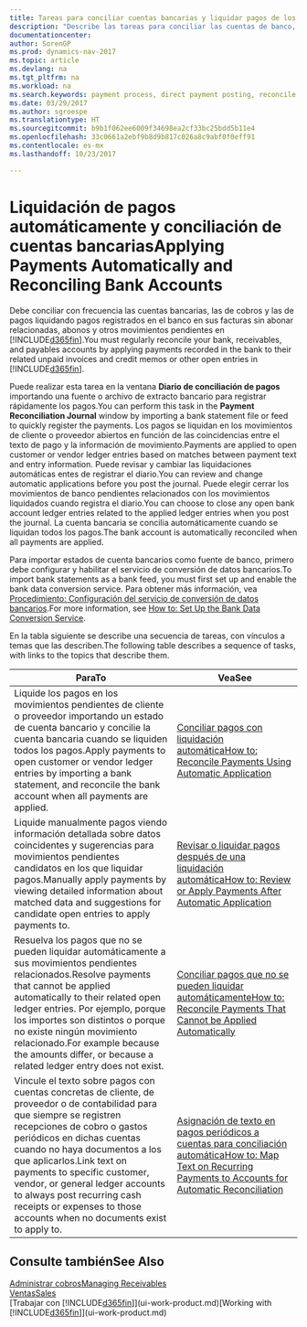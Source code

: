 ```yaml
---
title: Tareas para conciliar cuentas bancarias y liquidar pagos de los movimientos relacionados
description: "Describe las tareas para conciliar las cuentas de banco, cobros y pagos, registrar recibos de efectivo o gastos, y liquidar los pagos automáticamente."
documentationcenter: 
author: SorenGP
ms.prod: dynamics-nav-2017
ms.topic: article
ms.devlang: na
ms.tgt_pltfrm: na
ms.workload: na
ms.search.keywords: payment process, direct payment posting, reconcile payment, expenses, cash receipts
ms.date: 03/29/2017
ms.author: sgroespe
ms.translationtype: HT
ms.sourcegitcommit: b9b1f062ee6009f34698ea2cf33bc25bdd5b11e4
ms.openlocfilehash: 33c0661a2ebf9b8d9b817c026a8c9abf0f0eff91
ms.contentlocale: es-mx
ms.lasthandoff: 10/23/2017

---
```

# <a name="applying-payments-automatically-and-reconciling-bank-accounts"></a><span data-ttu-id="32c78-103">Liquidación de pagos automáticamente y conciliación de cuentas bancarias</span><span class="sxs-lookup"><span data-stu-id="32c78-103">Applying Payments Automatically and Reconciling Bank Accounts</span></span>
<span data-ttu-id="32c78-104">Debe conciliar con frecuencia las cuentas bancarias, las de cobros y las de pagos liquidando pagos registrados en el banco en sus facturas sin abonar relacionadas, abonos y otros movimientos pendientes en [!INCLUDE[d365fin](includes/d365fin_long_md.md)].</span><span class="sxs-lookup"><span data-stu-id="32c78-104">You must regularly reconcile your bank, receivables, and payables accounts by applying payments recorded in the bank to their related unpaid invoices and credit memos or other open entries in [!INCLUDE[d365fin](includes/d365fin_long_md.md)].</span></span>  

<span data-ttu-id="32c78-105">Puede realizar esta tarea en la ventana **Diario de conciliación de pagos** importando una fuente o archivo de extracto bancario para registrar rápidamente los pagos.</span><span class="sxs-lookup"><span data-stu-id="32c78-105">You can perform this task in the **Payment Reconciliation Journal** window by importing a bank statement file or feed to quickly register the payments.</span></span> <span data-ttu-id="32c78-106">Los pagos se liquidan en los movimientos de cliente o proveedor abiertos en función de las coincidencias entre el texto de pago y la información de movimiento.</span><span class="sxs-lookup"><span data-stu-id="32c78-106">Payments are applied to open customer or vendor ledger entries based on matches between payment text and entry information.</span></span> <span data-ttu-id="32c78-107">Puede revisar y cambiar las liquidaciones automáticas entes de registrar el diario.</span><span class="sxs-lookup"><span data-stu-id="32c78-107">You can review and change automatic applications before you post the journal.</span></span> <span data-ttu-id="32c78-108">Puede elegir cerrar los movimientos de banco pendientes relacionados con los movimientos liquidados cuando registra el diario.</span><span class="sxs-lookup"><span data-stu-id="32c78-108">You can choose to close any open bank account ledger entries related to the applied ledger entries when you post the journal.</span></span> <span data-ttu-id="32c78-109">La cuenta bancaria se concilia automáticamente cuando se liquidan todos los pagos.</span><span class="sxs-lookup"><span data-stu-id="32c78-109">The bank account is automatically reconciled when all payments are applied.</span></span>  

<span data-ttu-id="32c78-110">Para importar estados de cuenta bancarios como fuente de banco, primero debe configurar y habilitar el servicio de conversión de datos bancarios.</span><span class="sxs-lookup"><span data-stu-id="32c78-110">To import bank statements as a bank feed, you must first set up and enable the bank data conversion service.</span></span> <span data-ttu-id="32c78-111">Para obtener más información, vea [Procedimiento: Configuración del servicio de conversión de datos bancarios](bank-how-setup-bank-data-conversion-service.md).</span><span class="sxs-lookup"><span data-stu-id="32c78-111">For more information, see [How to: Set Up the Bank Data Conversion Service](bank-how-setup-bank-data-conversion-service.md).</span></span>  

<span data-ttu-id="32c78-112">En la tabla siguiente se describe una secuencia de tareas, con vínculos a temas que las describen.</span><span class="sxs-lookup"><span data-stu-id="32c78-112">The following table describes a sequence of tasks, with links to the topics that describe them.</span></span>  

| <span data-ttu-id="32c78-113">Para</span><span class="sxs-lookup"><span data-stu-id="32c78-113">To</span></span> | <span data-ttu-id="32c78-114">Vea</span><span class="sxs-lookup"><span data-stu-id="32c78-114">See</span></span> |
| --- | --- |
| <span data-ttu-id="32c78-115">Liquide los pagos en los movimientos pendientes de cliente o proveedor importando un estado de cuenta bancario y concilie la cuenta bancaria cuando se liquiden todos los pagos.</span><span class="sxs-lookup"><span data-stu-id="32c78-115">Apply payments to open customer or vendor ledger entries by importing a bank statement, and reconcile the bank account when all payments are applied.</span></span> |[<span data-ttu-id="32c78-116">Conciliar pagos con liquidación automática</span><span class="sxs-lookup"><span data-stu-id="32c78-116">How to: Reconcile Payments Using Automatic Application</span></span>](receivables-how-reconcile-payments-auto-application.md) |
| <span data-ttu-id="32c78-117">Liquide manualmente pagos viendo información detallada sobre datos coincidentes y sugerencias para movimientos pendientes candidatos en los que liquidar pagos.</span><span class="sxs-lookup"><span data-stu-id="32c78-117">Manually apply payments by viewing detailed information about matched data and suggestions for candidate open entries to apply payments to.</span></span> |[<span data-ttu-id="32c78-118">Revisar o liquidar pagos después de una liquidación automática</span><span class="sxs-lookup"><span data-stu-id="32c78-118">How to: Review or Apply Payments After Automatic Application</span></span>](receivables-how-review-apply-payments-auto-application.md) |
| <span data-ttu-id="32c78-119">Resuelva los pagos que no se pueden liquidar automáticamente a sus movimientos pendientes relacionados.</span><span class="sxs-lookup"><span data-stu-id="32c78-119">Resolve payments that cannot be applied automatically to their related open ledger entries.</span></span> <span data-ttu-id="32c78-120">Por ejemplo, porque los importes son distintos o porque no existe ningún movimiento relacionado.</span><span class="sxs-lookup"><span data-stu-id="32c78-120">For example because the amounts differ, or because a related ledger entry does not exist.</span></span> |[<span data-ttu-id="32c78-121">Conciliar pagos que no se pueden liquidar automáticamente</span><span class="sxs-lookup"><span data-stu-id="32c78-121">How to: Reconcile Payments That Cannot be Applied Automatically</span></span>](receivables-how-reconcile-payments-cannot-apply-auto.md) |
| <span data-ttu-id="32c78-122">Vincule el texto sobre pagos con cuentas concretas de cliente, de proveedor o de contabilidad para que siempre se registren recepciones de cobro o gastos periódicos en dichas cuentas cuando no haya documentos a los que aplicarlos.</span><span class="sxs-lookup"><span data-stu-id="32c78-122">Link text on payments to specific customer, vendor, or general ledger accounts to always post recurring cash receipts or expenses to those accounts when no documents exist to apply to.</span></span> |[<span data-ttu-id="32c78-123">Asignación de texto en pagos periódicos a cuentas para conciliación automática</span><span class="sxs-lookup"><span data-stu-id="32c78-123">How to: Map Text on Recurring Payments to Accounts for Automatic Reconciliation</span></span>](receivables-how-map-text-recurring-payments-accounts-auto-reconcilliation.md) |

## <a name="see-also"></a><span data-ttu-id="32c78-124">Consulte también</span><span class="sxs-lookup"><span data-stu-id="32c78-124">See Also</span></span>
[<span data-ttu-id="32c78-125">Administrar cobros</span><span class="sxs-lookup"><span data-stu-id="32c78-125">Managing Receivables</span></span>](receivables-manage-receivables.md)  
[<span data-ttu-id="32c78-126">Ventas</span><span class="sxs-lookup"><span data-stu-id="32c78-126">Sales</span></span>](sales-manage-sales.md)  
<span data-ttu-id="32c78-127">[Trabajar con [!INCLUDE[d365fin](includes/d365fin_md.md)]](ui-work-product.md)</span><span class="sxs-lookup"><span data-stu-id="32c78-127">[Working with [!INCLUDE[d365fin](includes/d365fin_md.md)]](ui-work-product.md)</span></span>


